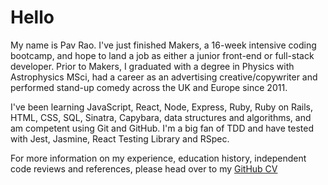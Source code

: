# Hello

My name is Pav Rao. I've just finished Makers, a 16-week intensive coding bootcamp, and hope to land a job as either a junior front-end or full-stack developer. Prior to Makers, I graduated with a degree in Physics with Astrophysics MSci, had a career as an advertising creative/copywriter and performed stand-up comedy across the UK and Europe since 2011.

I've been learning JavaScript, React, Node, Express, Ruby, Ruby on Rails, HTML, CSS, SQL, Sinatra, Capybara, data structures and algorithms, and am competent using Git and GitHub. I'm a big fan of TDD and have tested with Jest, Jasmine, React Testing Library and RSpec.

For more information on my experience, education history, independent code reviews and references, please head over to my [GitHub CV](https://github.com/pav0107/CV/)
